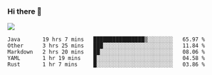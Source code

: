 ### Hi there 👋
![](https://github-readme-stats.vercel.app/api?username=tuichenchuxin)
<!--START_SECTION:waka-->
```text
Java       19 hrs 7 mins   ████████████████▒░░░░░░░░   65.97 % 
Other      3 hrs 25 mins   ███░░░░░░░░░░░░░░░░░░░░░░   11.84 % 
Markdown   2 hrs 20 mins   ██░░░░░░░░░░░░░░░░░░░░░░░   08.06 % 
YAML       1 hr 19 mins    █░░░░░░░░░░░░░░░░░░░░░░░░   04.58 % 
Rust       1 hr 7 mins     █░░░░░░░░░░░░░░░░░░░░░░░░   03.86 % 
```
<!--END_SECTION:waka-->

